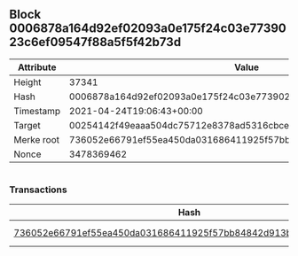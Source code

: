 ## Block 0006878a164d92ef02093a0e175f24c03e7739023c6ef09547f88a5f5f42b73d

Attribute | Value
--- | ---
Height | 37341
Hash | 0006878a164d92ef02093a0e175f24c03e7739023c6ef09547f88a5f5f42b73d
Timestamp | 2021-04-24T19:06:43+00:00
Target | 00254142f49eaaa504dc75712e8378ad5316cbcead634704b3734b6271167cc4
Merke root | 736052e66791ef55ea450da031686411925f57bb84842d913b17919c6ffa486d
Nonce | 3478369462

```

```

### Transactions

Hash | Amount
--- | ---
[736052e66791ef55ea450da031686411925f57bb84842d913b17919c6ffa486d](736052e66791ef55ea450da031686411925f57bb84842d913b17919c6ffa486d.md) | 10.00000000 SKEPTI 
